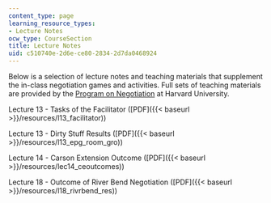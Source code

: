 ```yaml
---
content_type: page
learning_resource_types:
- Lecture Notes
ocw_type: CourseSection
title: Lecture Notes
uid: c510740e-2d6e-ce80-2834-2d7da0468924
---
```


Below is a selection of lecture notes and teaching materials that supplement the in-class negotiation games and activities. Full sets of teaching materials are provided by the [Program on Negotiation](http://www.pon.harvard.edu/) at Harvard University.

Lecture 13 - Tasks of the Facilitator ([PDF]({{< baseurl >}}/resources/l13_facilitator))

Lecture 13 - Dirty Stuff Results ([PDF]({{< baseurl >}}/resources/l13_epg_room_gro))

Lecture 14 - Carson Extension Outcome ([PDF]({{< baseurl >}}/resources/lec14_ceoutcomes))

Lecture 18 - Outcome of River Bend Negotiation ([PDF]({{< baseurl >}}/resources/l18_rivrbend_res))